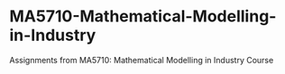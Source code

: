 # MA5710-Mathematical-Modelling-in-Industry
Assignments from MA5710: Mathematical Modelling in Industry Course

